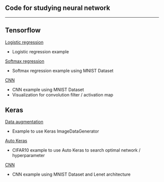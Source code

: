 ## Code for studying neural network

---
## Tensorflow
[Logistic regression](https://github.com/wayne0git/nn/blob/master/tensorflow_logistic_regression.ipynb)
- Logistic regression example

[Softmax regression](https://github.com/wayne0git/nn/blob/master/tensorflow_softmax_regression_mnist.ipynb)
- Softmax regression example using MNIST Dataset

[CNN](https://github.com/wayne0git/nn/blob/master/tensorflow_cnn_mnist.ipynb)
- CNN example using MNIST Dataset
- Visualization for convolution filter / activation map

## Keras
[Data augmentation](https://github.com/wayne0git/nn/blob/master/keras_augmentation_check.ipynb)
- Example to use Keras ImageDataGenerator

[Auto Keras](https://github.com/wayne0git/nn/blob/master/autokeras_test.ipynb)
- CIFAR10 example to use Auto Keras to search optimal network / hyperparameter

[CNN](https://github.com/wayne0git/nn/blob/master/keras_lenet_mnist.ipynb)
- CNN example using MNIST Dataset and Lenet architecture
